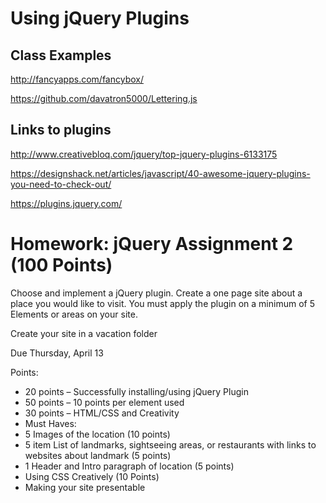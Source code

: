 # Using jQuery Plugins

## Class Examples

http://fancyapps.com/fancybox/

https://github.com/davatron5000/Lettering.js



## Links to plugins

http://www.creativebloq.com/jquery/top-jquery-plugins-6133175

https://designshack.net/articles/javascript/40-awesome-jquery-plugins-you-need-to-check-out/

https://plugins.jquery.com/


# Homework: jQuery Assignment 2 (100 Points)

Choose and implement a jQuery plugin. Create a one page site about a place you would like to visit. You must apply the plugin on a minimum of 5 Elements or areas on your site.

Create your site in a vacation folder

Due Thursday, April 13

Points:
* 20 points – Successfully installing/using jQuery Plugin
* 50 points – 10 points per element used
* 30 points – HTML/CSS and Creativity
 * Must Haves:
  * 5 Images of the location (10 points)
  * 5 item List of landmarks, sightseeing areas, or restaurants with links to websites about landmark (5 points)
  * 1 Header and Intro paragraph of location (5 points)
  * Using CSS Creatively (10 Points)
  * Making your site presentable
